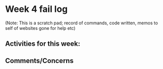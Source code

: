 # Week 4 fail log

(Note: This is a scratch pad; record of commands, code written, memos to self of websites gone for help etc)

## Activities for this week:  

## Comments/Concerns
